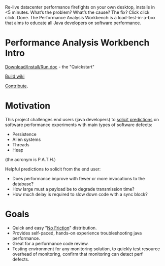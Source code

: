 Re-live datacenter performance firefights on your own desktop, installs in <5 minutes.
What’s the problem?  What’s the cause?  The fix?  Click click click. Done.
The Performance Analysis Workbench is a load-test-in-a-box that aims to educate all Java developers on software performance.

# Performance Analysis Workbench Intro


[Download/Install/Run doc](https://github.com/eostermueller/snail4j/wiki/Snail4j-Quickstart) - the "Quickstart"

[Build wiki](https://github.com/eostermueller/snail4j/wiki/Build)

[Contribute](https://github.com/eostermueller/snail4j/wiki/Contributing).

# Motivation
This project challenges end users (java developers) to [solicit predictions](https://blog.upperlinecode.com/stop-teaching-code-a1039983b39) on software performance experiments with main types of software defects:  
 * Persistence
 * Alien systems
 * Threads
 * Heap

(the acronym is P.A.T.H.)

 Helpful predictions to solicit from the end user:

 * Does performance improve with fewer or more invocations to the database?
 * How large must a payload be to degrade transmission time?
 * How much delay is required to slow down code with a sync block?

# Goals
* Quick and easy "[No Friction](https://github.com/eostermueller/snail4j/wiki/No-Friction-Distribution)" distribution.
* Provides self-paced, hands-on experience troubleshooting java performance.
* Great for a performance code review.
* Testing environment for any monitoring solution, to quickly test resource overhead of monitoring, confirm that monitoring can detect perf defects.

